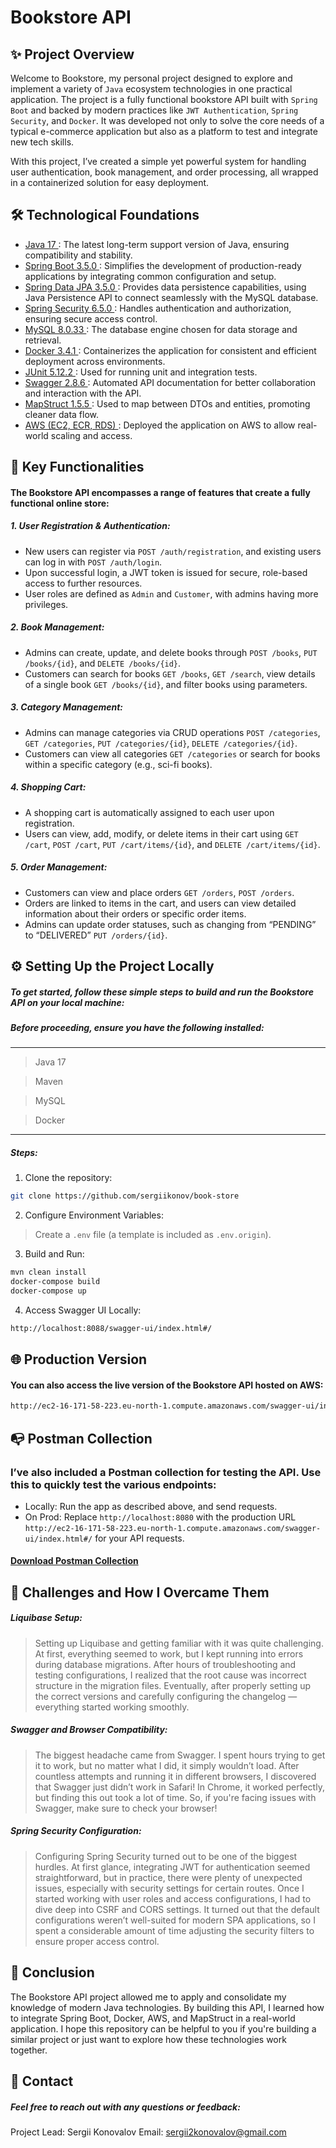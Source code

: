 # Bookstore API

## ✨ Project Overview

Welcome to Bookstore, my personal project designed to explore and implement a variety of `Java` ecosystem technologies in one practical application. The project is a fully functional bookstore API built with `Spring Boot` and backed by modern practices like `JWT Authentication`, `Spring Security`, and `Docker`. It was developed not only to solve the core needs of a typical e-commerce application but also as a platform to test and integrate new tech skills.

With this project, I’ve created a simple yet powerful system for handling user authentication, book management, and order processing, all wrapped in a containerized solution for easy deployment.

## 🛠️ Technological Foundations

- [Java 17 ](https://www.oracle.com/ua/java/): The latest long-term support version of Java, ensuring compatibility and stability.
- [Spring Boot 3.5.0 ](https://spring.io/projects/spring-boot): Simplifies the development of production-ready applications by integrating common configuration and setup.
- [Spring Data JPA 3.5.0 ](https://spring.io/projects/spring-data-jpa): Provides data persistence capabilities, using Java Persistence API to connect seamlessly with the MySQL database.
- [Spring Security 6.5.0 ](https://spring.io/projects/spring-security): Handles authentication and authorization, ensuring secure access control.
- [MySQL 8.0.33 ](https://www.mysql.com): The database engine chosen for data storage and retrieval.
- [Docker 3.4.1 ](https://www.docker.com): Containerizes the application for consistent and efficient deployment across environments.
- [JUnit 5.12.2 ](https://junit.org): Used for running unit and integration tests.
- [Swagger 2.8.6 ](https://swagger.io): Automated API documentation for better collaboration and interaction with the API.
- [MapStruct 1.5.5 ](https://mapstruct.org): Used to map between DTOs and entities, promoting cleaner data flow.
- [AWS (EC2, ECR, RDS) ](https://aws.amazon.com): Deployed the application on AWS to allow real-world scaling and access.

## 🔧 Key Functionalities
#### The Bookstore API encompasses a range of features that create a fully functional online store:

##### 1. User Registration & Authentication:
- New users can register via `POST /auth/registration`, and existing users can log in with
  `POST /auth/login`.
- Upon successful login, a JWT token is issued for secure, role-based access to further resources.
- User roles are defined as `Admin` and `Customer`, with admins having more privileges.
##### 2. Book Management:
- Admins can create, update, and delete books through `POST /books`, `PUT /books/{id}`,
  and `DELETE /books/{id}`.
- Customers can search for books `GET /books`, `GET /search`, view details of a single book
  `GET /books/{id}`, and filter books using parameters.
##### 3. Category Management:
- Admins can manage categories via CRUD operations `POST /categories`, `GET /categories`,
  `PUT /categories/{id}`, `DELETE /categories/{id}`.
- Customers can view all categories `GET /categories` or search for books within a specific category (e.g., sci-fi books).
##### 4. Shopping Cart:
- A shopping cart is automatically assigned to each user upon registration.
- Users can view, add, modify, or delete items in their cart using `GET /cart`, `POST /cart`,
  `PUT /cart/items/{id}`, and `DELETE /cart/items/{id}`.
##### 5. Order Management:
- Customers can view and place orders `GET /orders`, `POST /orders`.
- Orders are linked to items in the cart, and users can view detailed information about their orders or specific order items.
- Admins can update order statuses, such as changing from “PENDING” to “DELIVERED”
  `PUT /orders/{id}`.

## ⚙️ Setting Up the Project Locally

##### To get started, follow these simple steps to build and run the Bookstore API on your local machine:

##### Before proceeding, ensure you have the following installed:
_____________________
> Java 17

>Maven

>MySQL

>Docker
______________________
##### Steps:

1. Clone the repository:

```sh
git clone https://github.com/sergiikonov/book-store
```
2. Configure Environment Variables:
> Create a `.env` file (a template is included as `.env.origin`).
3. Build and Run:
```sh
mvn clean install
docker-compose build
docker-compose up
```
4. Access Swagger UI Locally:
```sh
http://localhost:8088/swagger-ui/index.html#/
```

## 🌐 Production Version
#### You can also access the live version of the Bookstore API hosted on AWS:
```sh
http://ec2-16-171-58-223.eu-north-1.compute.amazonaws.com/swagger-ui/index.html#/
```
## 📭 Postman Collection
### I’ve also included a Postman collection for testing the API. Use this to quickly test the various endpoints:

- Locally: Run the app as described above, and send requests.
- On Prod: Replace ``http://localhost:8080`` with the production URL ``http://ec2-16-171-58-223.eu-north-1.compute.amazonaws.com/swagger-ui/index.html#/`` for your API requests.

#### [Download Postman Collection](https://sergii-838248.postman.co/workspace/Sergii's-Workspace~cc6177e6-e3a2-4ef1-8b2a-04bc61c70757/collection/43376300-dfdee9d0-7d5a-43d4-8c35-ca7e848cd6e4?action=share&creator=43376300)

## 🤝 Challenges and How I Overcame Them
##### Liquibase Setup:
[]()
>Setting up Liquibase and getting familiar with it was quite challenging. At first, everything seemed to work, but I kept running into errors during database migrations. After hours of troubleshooting and testing configurations, I realized that the root cause was incorrect structure in the migration files. Eventually, after properly setting up the correct versions and carefully configuring the changelog — everything started working smoothly.
##### Swagger and Browser Compatibility:
[]()
>The biggest headache came from Swagger. I spent hours trying to get it to work, but no matter what I did, it simply wouldn’t load. After countless attempts and running it in different browsers, I discovered that Swagger just didn’t work in Safari! In Chrome, it worked perfectly, but finding this out took a lot of time. So, if you're facing issues with Swagger, make sure to check your browser!
##### Spring Security Configuration:
[]()
>Configuring Spring Security turned out to be one of the biggest hurdles. At first glance, integrating JWT for authentication seemed straightforward, but in practice, there were plenty of unexpected issues, especially with security settings for certain routes. Once I started working with user roles and access configurations, I had to dive deep into CSRF and CORS settings. It turned out that the default configurations weren’t well-suited for modern SPA applications, so I spent a considerable amount of time adjusting the security filters to ensure proper access control.
## 🏁 Conclusion
The Bookstore API project allowed me to apply and consolidate my knowledge of modern Java technologies. By building this API, I learned how to integrate Spring Boot, Docker, AWS, and MapStruct in a real-world application. I hope this repository can be helpful to you if you're building a similar project or just want to explore how these technologies work together.

## 📧 Contact
##### Feel free to reach out with any questions or feedback:

Project Lead: Sergii Konovalov
Email: sergii2konovalov@gmail.com